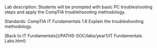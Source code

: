 Lab description: Students will be prompted with basic PC troubleshooting steps and apply the CompTIA troublehsooting methodology.

Standards: CompTIA IT Fundamentals 1.6 Explain the troubleshooting methodology.

[Back to IT Fundamentals](/PATHS-SOC/labs/year1/IT Fundamentals Labs.html)
